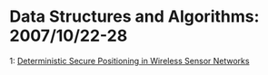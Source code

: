# Data Structures and Algorithms: 2007/10/22-28  
1: [Deterministic Secure Positioning in Wireless Sensor Networks](https://doi.org/10.48550/arXiv.0710.3824)  